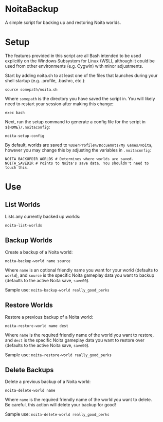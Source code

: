 <!---
README.md. The README for NoitaBackup.
Copyright (C) 2021 Benjamin Cassell

This program is free software: you can redistribute it and/or modify it under
the terms of the GNU General Public License as published by the Free Software
Foundation, either version 3 of the License, or (at your option) any later
version.

This program is distributed in the hope that it will be useful, but WITHOUT ANY
WARRANTY; without even the implied warranty of MERCHANTABILITY or FITNESS FOR A
PARTICULAR PURPOSE.  See the GNU General Public License for more details.

You should have received a copy of the GNU General Public License along with
this program.  If not, see <http://www.gnu.org/licenses/>.
-->

# NoitaBackup
A simple script for backing up and restoring Noita worlds.

# Setup
The features provided in this script are all Bash intended to be used
explicitly on the Windows Subsystem for Linux (WSL), although it could be used
from other environments (e.g. Cygwin) with minor adjustments.

Start by adding noita.sh to at least one of the files that launches during your
shell startup (e.g. .profile, .bashrc, etc.):

```
source somepath/noita.sh
```

Where `somepath` is the directory you have saved the script in. You will likely
need to restart your session after making this change:

```
exec bash
```

Next, run the setup command to generate a config file for the script in
`${HOME}/.noitaconfig`:

```
noita-setup-config
```

By default, worlds are saved to `%UserProfile%/Docuemnts/My Games/Noita`,
however you may change this by adjusting the variables in `.noitaconfig`:

```
NOITA_BACKUPDIR_WORLDS # Determines where worlds are saved.
NOITA_SAVEDIR # Points to Noita's save data. You shouldn't need to touch this.
```

# Use

## List Worlds

Lists any currently backed up worlds:

```
noita-list-worlds
```

## Backup Worlds

Create a backup of a Noita world:

```
noita-backup-world name source
```

Where `name` is an optional friendly name you want for your world (defaults to
`world`), and `source` is the specific Noita gameplay data you want to backup
(defaults to the active Noita save, `save00`).

Sample use: `noita-backup-world really_good_perks`

## Restore Worlds

Restore a previous backup of a Noita world:

```
noita-restore-world name dest
```

Where `name` is the required friendly name of the world you want to restore,
and `dest` is the specific Noita gameplay data you want to restore over
(defaults to the active Noita save, `save00`).

Sample use: `noita-restore-world really_good_perks`

## Delete Backups

Delete a previous backup of a Noita world:

```
noita-delete-world name
```

Where `name` is the required friendly name of the world you want to delete. Be
careful, this action will delete your backup for good!

Sample use: `noita-delete-world really_good_perks`
